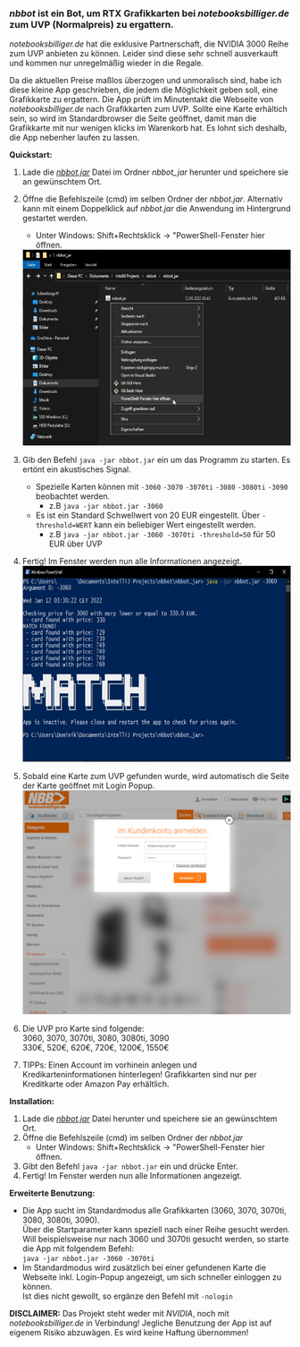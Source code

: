 ### _nbbot_ ist ein Bot, um RTX Grafikkarten bei _notebooksbilliger.de_ zum UVP (Normalpreis) zu ergattern.

_notebooksbilliger.de_ hat die exklusive Partnerschaft, die NVIDIA 3000 Reihe zum UVP anbieten zu können. 
Leider sind diese sehr schnell ausverkauft und kommen nur unregelmäßig wieder in die Regale.

Da die aktuellen Preise maßlos überzogen und unmoralisch sind, habe ich diese kleine App geschrieben, die jedem die Möglichkeit geben soll, eine Grafikkarte zu ergattern.
Die App prüft im Minutentakt die Webseite von _notebooksbilliger.de_ nach Grafikkarten zum UVP. Sollte eine Karte erhältich sein, so wird im Standardbrowser die Seite geöffnet, damit man die Grafikkarte mit nur wenigen klicks im Warenkorb hat.
Es lohnt sich deshalb, die App nebenher laufen zu lassen.

__Quickstart:__
1. Lade die [_nbbot.jar_](nbbot_jar/nbbot.jar) Datei im Ordner _nbbot_jar_ herunter und speichere sie an gewünschtem Ort.
1. Öffne die Befehlszeile (cmd) im selben Ordner der _nbbot.jar_. Alternativ kann mit einem Doppelklick auf _nbbot.jar_ die Anwendung im Hintergrund gestartet werden.
    - Unter Windows: Shift+Rechtsklick -> "PowerShell-Fenster hier öffnen.
    <img src="img_powershell.jpg" width="600" height="350">
1. Gib den Befehl `java -jar nbbot.jar` ein um das Programm zu starten. Es ertönt ein akustisches Signal. 
    - Spezielle Karten können mit `-3060` `-3070` `-3070ti` `-3080` `-3080ti` `-3090` beobachtet werden.
        - z.B `java -jar nbbot.jar -3060`  
    - Es ist ein Standard Schwellwert von 20 EUR eingestellt. Über `-threshold=WERT` kann ein beliebiger Wert eingestellt werden.
        - z.B `java -jar nbbot.jar -3060 -3070ti -threshold=50` für 50 EUR über UVP  
1. Fertig! Im Fenster werden nun alle Informationen angezeigt.
    <img src="img_app.jpg" width="600" height="350">  
1. Sobald eine Karte zum UVP gefunden wurde, wird automatisch die Seite der Karte geöffnet mit Login Popup.
    <img src="img_nbb.jpg" width="600" height="400">  
    
1. Die UVP pro Karte sind folgende:  
     3060,    3070,    3070ti,    3080,    3080ti,    3090  
      330€,     520€,       620€,     720€,      1200€,    1550€ 
      
1. TIPPs:
    Einen Account im vorhinein anlegen und Kredikarteninformationen hinterlegen! Grafikkarten sind nur per Kreditkarte oder Amazon Pay erhältlich.
    
__Installation:__
1. Lade die [_nbbot.jar_](_nbbot_jar/nbbot.jar) Datei herunter und speichere sie an gewünschtem Ort.
1. Öffne die Befehlszeile (cmd) im selben Ordner der _nbbot.jar_
    - Unter Windows: Shift+Rechtsklick -> "PowerShell-Fenster hier öffnen.
1. Gibt den Befehl `java -jar nbbot.jar` ein und drücke Enter.
1. Fertig! Im Fenster werden nun alle Informationen angezeigt.

__Erweiterte Benutzung:__ 
- Die App sucht im Standardmodus alle Grafikkarten (3060, 3070, 3070ti, 3080, 3080ti, 3090).  
  Über die Startparameter kann speziell nach einer Reihe gesucht werden.  
Will beispielsweise nur nach 3060 und 3070ti gesucht werden, so starte die App mit folgendem Befehl:  
`java -jar nbbot.jar -3060 -3070ti`
- Im Standardmodus wird zusätzlich bei einer gefundenen Karte die Webseite inkl. Login-Popup angezeigt, um sich schneller einloggen zu können.  
  Ist dies nicht gewollt, so ergänze den Befehl mit `-nologin`

__DISCLAIMER:__
Das Projekt steht weder mit _NVIDIA_, noch mit _notebooksbilliger.de_ in Verbindung! Jegliche Benutzung der App ist auf eigenem Risiko abzuwägen. Es wird keine Haftung übernommen! 
